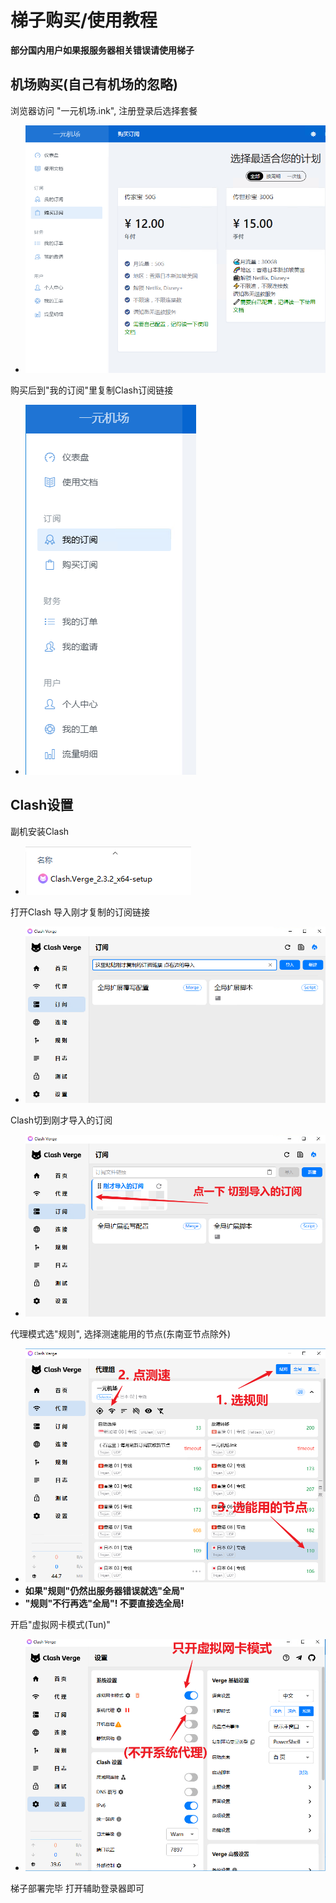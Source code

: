 # **梯子购买/使用教程**  

**部分国内用户如果报服务器相关错误请使用梯子**  

## **机场购买(自己有机场的忽略)**  

浏览器访问 "一元机场.ink", 注册登录后选择套餐  

- ![alt text](image-53.png)  

购买后到"我的订阅"里复制Clash订阅链接  

- ![alt text](image-54.png)  

## **Clash设置**  

副机安装Clash  

- ![alt text](image-55.png)  

打开Clash 导入刚才复制的订阅链接  

- ![alt text](image-56.png)  

Clash切到刚才导入的订阅  

- ![alt text](image-57.png)  

代理模式选"规则", 选择测速能用的节点(东南亚节点除外)  

- ![alt text](image-59.png)  
- **如果"规则"仍然出服务器错误就选"全局"**
- **"规则"不行再选"全局"! 不要直接选全局!**

开启"虚拟网卡模式(Tun)"

- ![alt text](image-58.png)  

梯子部署完毕 打开辅助登录器即可